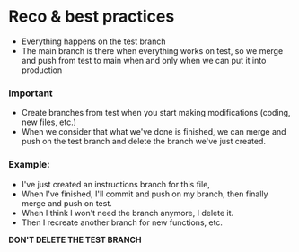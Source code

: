 # Reco & best practices 

* Everything happens on the test branch 
* The main branch is there when everything works on test, so we merge and push from test to main when and only when we can put it into production 

### Important 
* Create branches from test when you start making modifications (coding, new files, etc.) 
* When we consider that what we've done is finished, we can merge and push on the test branch and delete the branch we've just created. 

### Example: 
* I've just created an instructions branch for this file,
* When I've finished, I'll commit and push on my branch, then finally merge and push on test.
* When I think I won't need the branch anymore, I delete it.
* Then I recreate another branch for new functions, etc. 

**DON'T DELETE THE TEST BRANCH** 
